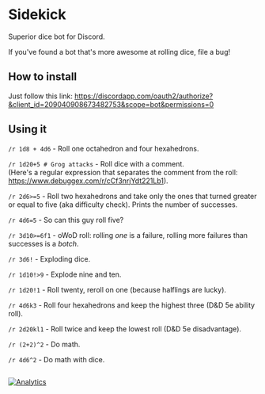 # Sidekick
Superior dice bot for Discord.

If you've found a bot that's more awesome at rolling dice, file a bug!

## How to install

Just follow this link:
https://discordapp.com/oauth2/authorize?&client_id=209040908673482753&scope=bot&permissions=0

## Using it

`/r 1d8 + 4d6` - Roll one octahedron and four hexahedrons.

`/r 1d20+5 # Grog attacks` - Roll dice with a comment.<br>
(Here's a regular expression that separates the comment from the roll: https://www.debuggex.com/r/cCf3nrjYdt221Lb1).

`/r 2d6>=5` - Roll two hexahedrons and take only the ones that turned greater or equal to five (aka difficulty check). Prints the number of successes.

`/r 4d6=5` - So can this guy roll five?

`/r 3d10>=6f1` - oWoD roll: rolling *one* is a failure, rolling more failures than successes is a *botch*.

`/r 3d6!` - Exploding dice.

`/r 1d10!>9` - Explode nine and ten.

`/r 1d20!1` - Roll twenty, reroll on one (because halflings are lucky).

`/r 4d6k3` - Roll four hexahedrons and keep the highest three (D&D 5e ability roll).

`/r 2d20kl1` - Roll twice and keep the lowest roll (D&D 5e disadvantage).

`/r (2+2)^2` - Do math.

`/r 4d6^2` - Do math with dice.

```
```
[![Analytics](https://ga-beacon.appspot.com/UA-83241762-1/README)](https://github.com/igrigorik/ga-beacon)
